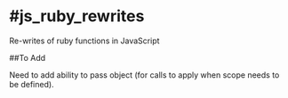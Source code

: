 #js_ruby_rewrites
================

Re-writes of ruby functions in JavaScript

##To Add

Need to add ability to pass object (for calls to apply when scope needs to be defined).

